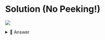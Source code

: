 # Solution (No Peeking!)
![](https://www.youtube.com/watch?v=JWYxQQtEr3s)

<details> <summary> 👀 Answer </summary>

Find the solution in [this repl](https://replit.com/@DavidAtReplit/100-Days-081?v=1).

</details>